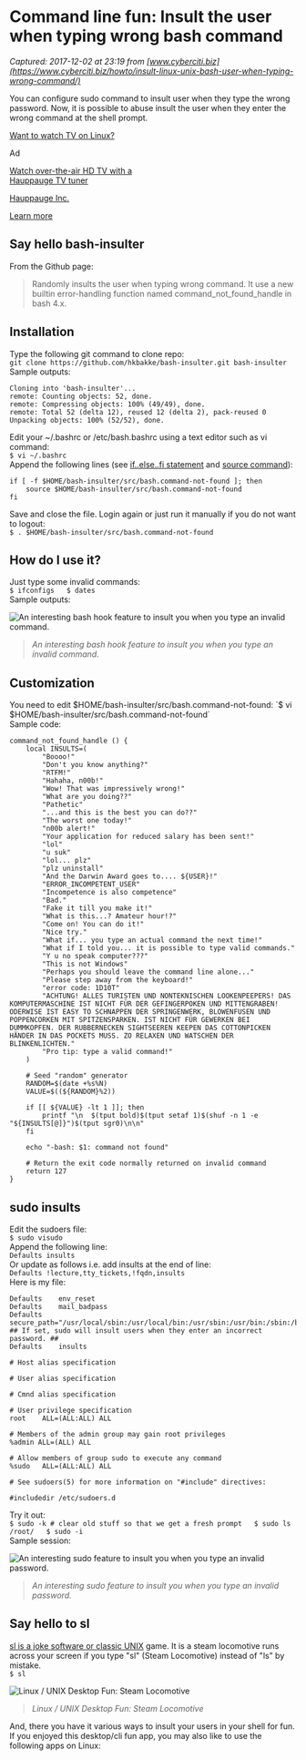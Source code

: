 # Command line fun: Insult the user when typing wrong bash command

_Captured: 2017-12-02 at 23:19 from [www.cyberciti.biz](https://www.cyberciti.biz/howto/insult-linux-unix-bash-user-when-typing-wrong-command/)_

You can configure sudo command to insult user when they type the wrong password. Now, it is possible to abuse insult the user when they enter the wrong command at the shell prompt.

[Want to watch TV on Linux?](https://www.cyberciti.biz/aclk?sa=l&ai=CupWQ5SYjWsr4EpPMpgOVi5uwAcH3nrRN_6ai2osGiZW8tIwJEAEgocuPAmDJBqAB6v3V5gPIAQaoAwHIAwKqBM0BT9BJ44KIHQvuzE8mpgyvq5epsMcRKcjEs2eGVE_8Hd297reXa5QWEcXg6qSO1R0OMi9Zw8_gTTz4O2uCQ003bK4KCJwpRk5DwG36uNsehQAA5-_41x5ZlsLOLTmgbcnLso7RR58pA0s_6ZAJl0tqzxwLjBTII45ytyJpz9BTieVTpPhPD5dNDFAM_LtmKXeNxwUDIJRgH6wOl3QqqLWbIWRPS-ewWgQXQoZunWClzZxTghHl9KsIkhMZy7eLCUyQTB3NzDeZGdhC3YA0P6AGN4AH_oGqGagHpr4b2AcB0ggHCIBhEAEYArEJbAykrlNCaPiACgHYEwM&num=1&sig=AOD64_0yponkAgY51u83saT34i5ykkZGMQ&client=ca-pub-7825705102693166&adurl=http://www.hauppauge.com/linux&nb=0)

Ad

[Watch over-the-air HD TV with a   
Hauppauge TV tuner ](https://www.cyberciti.biz/aclk?sa=l&ai=CupWQ5SYjWsr4EpPMpgOVi5uwAcH3nrRN_6ai2osGiZW8tIwJEAEgocuPAmDJBqAB6v3V5gPIAQaoAwHIAwKqBM0BT9BJ44KIHQvuzE8mpgyvq5epsMcRKcjEs2eGVE_8Hd297reXa5QWEcXg6qSO1R0OMi9Zw8_gTTz4O2uCQ003bK4KCJwpRk5DwG36uNsehQAA5-_41x5ZlsLOLTmgbcnLso7RR58pA0s_6ZAJl0tqzxwLjBTII45ytyJpz9BTieVTpPhPD5dNDFAM_LtmKXeNxwUDIJRgH6wOl3QqqLWbIWRPS-ewWgQXQoZunWClzZxTghHl9KsIkhMZy7eLCUyQTB3NzDeZGdhC3YA0P6AGN4AH_oGqGagHpr4b2AcB0ggHCIBhEAEYArEJbAykrlNCaPiACgHYEwM&num=1&sig=AOD64_0yponkAgY51u83saT34i5ykkZGMQ&client=ca-pub-7825705102693166&adurl=http://www.hauppauge.com/linux)

[Hauppauge Inc.](https://www.cyberciti.biz/aclk?sa=l&ai=CupWQ5SYjWsr4EpPMpgOVi5uwAcH3nrRN_6ai2osGiZW8tIwJEAEgocuPAmDJBqAB6v3V5gPIAQaoAwHIAwKqBM0BT9BJ44KIHQvuzE8mpgyvq5epsMcRKcjEs2eGVE_8Hd297reXa5QWEcXg6qSO1R0OMi9Zw8_gTTz4O2uCQ003bK4KCJwpRk5DwG36uNsehQAA5-_41x5ZlsLOLTmgbcnLso7RR58pA0s_6ZAJl0tqzxwLjBTII45ytyJpz9BTieVTpPhPD5dNDFAM_LtmKXeNxwUDIJRgH6wOl3QqqLWbIWRPS-ewWgQXQoZunWClzZxTghHl9KsIkhMZy7eLCUyQTB3NzDeZGdhC3YA0P6AGN4AH_oGqGagHpr4b2AcB0ggHCIBhEAEYArEJbAykrlNCaPiACgHYEwM&num=1&sig=AOD64_0yponkAgY51u83saT34i5ykkZGMQ&client=ca-pub-7825705102693166&adurl=http://www.hauppauge.com/linux)

[Learn more](https://www.cyberciti.biz/aclk?sa=l&ai=CupWQ5SYjWsr4EpPMpgOVi5uwAcH3nrRN_6ai2osGiZW8tIwJEAEgocuPAmDJBqAB6v3V5gPIAQaoAwHIAwKqBM0BT9BJ44KIHQvuzE8mpgyvq5epsMcRKcjEs2eGVE_8Hd297reXa5QWEcXg6qSO1R0OMi9Zw8_gTTz4O2uCQ003bK4KCJwpRk5DwG36uNsehQAA5-_41x5ZlsLOLTmgbcnLso7RR58pA0s_6ZAJl0tqzxwLjBTII45ytyJpz9BTieVTpPhPD5dNDFAM_LtmKXeNxwUDIJRgH6wOl3QqqLWbIWRPS-ewWgQXQoZunWClzZxTghHl9KsIkhMZy7eLCUyQTB3NzDeZGdhC3YA0P6AGN4AH_oGqGagHpr4b2AcB0ggHCIBhEAEYArEJbAykrlNCaPiACgHYEwM&num=1&sig=AOD64_0yponkAgY51u83saT34i5ykkZGMQ&client=ca-pub-7825705102693166&adurl=http://www.hauppauge.com/linux)

## Say hello bash-insulter

From the Github page:

> Randomly insults the user when typing wrong command. It use a new builtin error-handling function named command_not_found_handle in bash 4.x.

## Installation

Type the following git command to clone repo:  
`git clone https://github.com/hkbakke/bash-insulter.git bash-insulter`  
Sample outputs:
    
    
    Cloning into 'bash-insulter'...
    remote: Counting objects: 52, done.
    remote: Compressing objects: 100% (49/49), done.
    remote: Total 52 (delta 12), reused 12 (delta 2), pack-reused 0
    Unpacking objects: 100% (52/52), done.
    

Edit your ~/.bashrc or /etc/bash.bashrc using a text editor such as vi command:  
`$ vi ~/.bashrc`  
Append the following lines (see [if..else..fi statement](https://bash.cyberciti.biz/guide/If..else..fi) and [source command](https://bash.cyberciti.biz/guide/Source_command)):
    
    
    if [ -f $HOME/bash-insulter/src/bash.command-not-found ]; then
        source $HOME/bash-insulter/src/bash.command-not-found
    fi

Save and close the file. Login again or just run it manually if you do not want to logout:  
`$ . $HOME/bash-insulter/src/bash.command-not-found`

## How do I use it?

Just type some invalid commands:  
`$ ifconfigs  
$ dates`  
Sample outputs:

![An interesting bash hook feature to insult you when you type an invalid command. ](https://www.cyberciti.biz/media/new/cms/2017/11/bash-insulter-Insults-the-user-when-typing-wrong-command.jpg)

> _An interesting bash hook feature to insult you when you type an invalid command._

## Customization

You need to edit $HOME/bash-insulter/src/bash.command-not-found:  
`$ vi $HOME/bash-insulter/src/bash.command-not-found`  
Sample code:
    
    
    command_not_found_handle () {
        local INSULTS=(
            "Boooo!"
            "Don't you know anything?"
            "RTFM!"
            "Hahaha, n00b!"
            "Wow! That was impressively wrong!"
            "What are you doing??"
            "Pathetic"
            "...and this is the best you can do??"
            "The worst one today!"
            "n00b alert!"
            "Your application for reduced salary has been sent!"
            "lol"
            "u suk"
            "lol... plz"
            "plz uninstall"
            "And the Darwin Award goes to.... ${USER}!"
            "ERROR_INCOMPETENT_USER"
            "Incompetence is also competence"
            "Bad."
            "Fake it till you make it!"
            "What is this...? Amateur hour!?"
            "Come on! You can do it!"
            "Nice try."
            "What if... you type an actual command the next time!"
            "What if I told you... it is possible to type valid commands."
            "Y u no speak computer???"
            "This is not Windows"
            "Perhaps you should leave the command line alone..."
            "Please step away from the keyboard!"
            "error code: 1D10T"
            "ACHTUNG! ALLES TURISTEN UND NONTEKNISCHEN LOOKENPEEPERS! DAS KOMPUTERMASCHINE IST NICHT FÜR DER GEFINGERPOKEN UND MITTENGRABEN! ODERWISE IST EASY TO SCHNAPPEN DER SPRINGENWERK, BLOWENFUSEN UND POPPENCORKEN MIT SPITZENSPARKEN. IST NICHT FÜR GEWERKEN BEI DUMMKOPFEN. DER RUBBERNECKEN SIGHTSEEREN KEEPEN DAS COTTONPICKEN HÄNDER IN DAS POCKETS MUSS. ZO RELAXEN UND WATSCHEN DER BLINKENLICHTEN."
            "Pro tip: type a valid command!"
        )
     
        # Seed "random" generator
        RANDOM=$(date +%s%N)
        VALUE=$((${RANDOM}%2))
     
        if [[ ${VALUE} -lt 1 ]]; then
            printf "\n  $(tput bold)$(tput setaf 1)$(shuf -n 1 -e "${INSULTS[@]}")$(tput sgr0)\n\n"
        fi
     
        echo "-bash: $1: command not found"
     
        # Return the exit code normally returned on invalid command
        return 127
    }

## sudo insults

Edit the sudoers file:  
`$ sudo visudo`  
Append the following line:  
`Defaults insults`  
Or update as follows i.e. add insults at the end of line:  
`Defaults !lecture,tty_tickets,!fqdn,insults`  
Here is my file:
    
    
    Defaults	env_reset
    Defaults	mail_badpass
    Defaults	secure_path="/usr/local/sbin:/usr/local/bin:/usr/sbin:/usr/bin:/sbin:/bin:/snap/bin"
    ## If set, sudo will insult users when they enter an incorrect password. ##
    Defaults	insults
     
    # Host alias specification
     
    # User alias specification
     
    # Cmnd alias specification
     
    # User privilege specification
    root	ALL=(ALL:ALL) ALL
     
    # Members of the admin group may gain root privileges
    %admin ALL=(ALL) ALL
     
    # Allow members of group sudo to execute any command
    %sudo	ALL=(ALL:ALL) ALL
     
    # See sudoers(5) for more information on "#include" directives:
     
    #includedir /etc/sudoers.d

Try it out:  
`$ sudo -k # clear old stuff so that we get a fresh prompt  
$ sudo ls /root/  
$ sudo -i`  
Sample session:

![An interesting sudo feature to insult you when you type an invalid password.](https://www.cyberciti.biz/media/new/cms/2017/11/sudo-insults.jpg)

> _An interesting sudo feature to insult you when you type an invalid password._

## Say hello to sl

[sl is a joke software or classic UNIX](https://www.cyberciti.biz/tips/displays-animations-when-accidentally-you-type-sl-instead-of-ls.html) game. It is a steam locomotive runs across your screen if you type "sl" (Steam Locomotive) instead of "ls" by mistake.  
`$ sl`

![Linux / UNIX Desktop Fun: Steam Locomotive](https://www.cyberciti.biz/media/new/tips/2011/05/sl_command_steam_locomotive.png)

> _Linux / UNIX Desktop Fun: Steam Locomotive_

And, there you have it various ways to insult your users in your shell for fun. If you enjoyed this desktop/cli fun app, you may also like to use the following apps on Linux:
